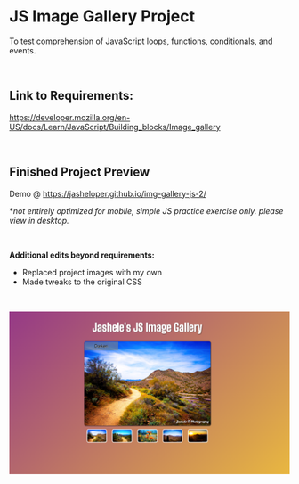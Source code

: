 # JS Image Gallery Project

To test comprehension of JavaScript loops, functions, conditionals, and events.

<br>

## Link to Requirements:

https://developer.mozilla.org/en-US/docs/Learn/JavaScript/Building_blocks/Image_gallery 


<br>


## Finished Project Preview

Demo @ https://jasheloper.github.io/img-gallery-js-2/

**not entirely optimized for mobile, simple JS practice exercise only. please view in desktop.*

<br>

**Additional edits beyond requirements:**
- Replaced project images with my own
- Made tweaks to the original CSS

<br>

![Image Gallery Preview](project-preview.png)


 